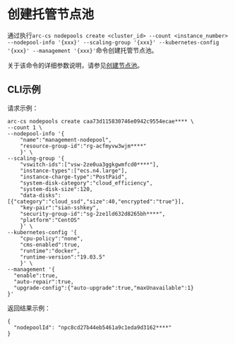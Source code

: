 # 创建托管节点池

通过执行`arc-cs nodepools create <cluster_id> --count <instance_number> --nodepool-info '{xxx}' --scaling-group '{xxx}' --kubernetes-config '{xxx}' --management '{xxx}'`命令创建托管节点池。

关于该命令的详细参数说明，请参见[创建节点池](/intl.zh-CN/API参考/节点池/创建节点池.md)。

## CLI示例

请求示例：

```
arc-cs nodepools create caa73d115830746e0942c9554ecae**** \
--count 1 \
--nodepool-info '{
    "name":"management-nodepool",
    "resource-group-id":"rg-acfmyvw3wjm****"
    }' \
--scaling-group '{
    "vswitch-ids":["vsw-2ze0ua3ggkgwmfcd0****"],
    "instance-types":["ecs.n4.large"],
    "instance-charge-type":"PostPaid",
    "system-disk-category":"cloud_efficiency",
    "system-disk-size":120,
    "data-disks":[{"category":"cloud_ssd","size":40,"encrypted":"true"}],
    "key-pair":"sian-sshkey",
    "security-group-id":"sg-2ze1ld632d8265bh****",
    "platform":"CentOS"
    }' \
--kubernetes-config '{
    "cpu-policy":"none",
    "cms-enabled":true,
    "runtime":"docker",
    "runtime-version":"19.03.5"
    }' \
--management '{
  "enable":true,
  "auto-repair":true,
  "upgrade-config":{"auto-upgrade":true,"maxUnavailable":1}
}'
```

返回结果示例：

```
{
  "nodepoolId": "npc8cd27b44eb5461a9c1eda9d3162****"
}
```

